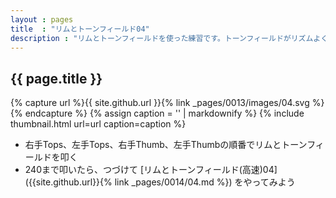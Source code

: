 ```yaml
---
layout : pages
title  : "リムとトーンフィールド04"
description : "リムとトーンフィールドを使った練習です。トーンフィールドがリズムよく、綺麗に鳴らせるように練習しましょう。"
---
```


## {{ page.title }}

{% capture url %}{{ site.github.url }}{% link _pages/0013/images/04.svg %}{% endcapture %}
{% assign caption = '' | markdownify %}
{% include thumbnail.html url=url caption=caption %}

* 右手Tops、左手Tops、右手Thumb、左手Thumbの順番でリムとトーンフィールドを叩く
* 240まで叩いたら、つづけて [リムとトーンフィールド(高速)04]({{site.github.url}}{% link _pages/0014/04.md %}) をやってみよう
